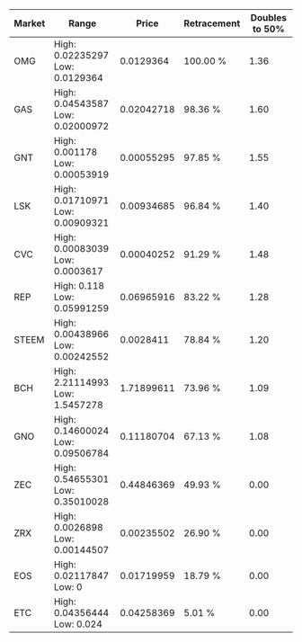 | Market | Range | Price| Retracement | Doubles to 50% |
| --- | --- | --- | --- | --- |
| OMG | High: 0.02235297<br />Low: 0.0129364 | 0.0129364 | 100.00 % | 1.36 |
| GAS | High: 0.04543587<br />Low: 0.02000972 | 0.02042718 | 98.36 % | 1.60 |
| GNT | High: 0.001178<br />Low: 0.00053919 | 0.00055295 | 97.85 % | 1.55 |
| LSK | High: 0.01710971<br />Low: 0.00909321 | 0.00934685 | 96.84 % | 1.40 |
| CVC | High: 0.00083039<br />Low: 0.0003617 | 0.00040252 | 91.29 % | 1.48 |
| REP | High: 0.118<br />Low: 0.05991259 | 0.06965916 | 83.22 % | 1.28 |
| STEEM | High: 0.00438966<br />Low: 0.00242552 | 0.0028411 | 78.84 % | 1.20 |
| BCH | High: 2.21114993<br />Low: 1.5457278 | 1.71899611 | 73.96 % | 1.09 |
| GNO | High: 0.14600024<br />Low: 0.09506784 | 0.11180704 | 67.13 % | 1.08 |
| ZEC | High: 0.54655301<br />Low: 0.35010028 | 0.44846369 | 49.93 % | 0.00 |
| ZRX | High: 0.0026898<br />Low: 0.00144507 | 0.00235502 | 26.90 % | 0.00 |
| EOS | High: 0.02117847<br />Low: 0 | 0.01719959 | 18.79 % | 0.00 |
| ETC | High: 0.04356444<br />Low: 0.024 | 0.04258369 | 5.01 % | 0.00 |
